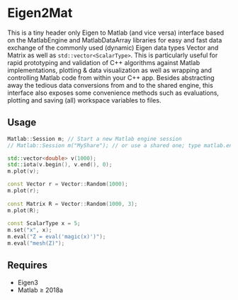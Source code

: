 # Eigen2Mat
This is a tiny header only Eigen to Matlab (and vice versa) interface based on the MatlabEngine and MatlabDataArray libraries for easy and fast data exchange of the commonly used (dynamic) Eigen data types Vector and Matrix as well as ```std::vector<ScalarType>```.
This is particularly useful for rapid prototyping and validation of C++ algorithms against Matlab implementations, plotting & data visualization as well as wrapping and controlling Matlab code from within your C++ app.
Besides abstracting away the tedious data conversions from and to the shared engine, this interface also exposes some convenience methods such as evaluations, plotting and saving (all) workspace variables to files.

## Usage
```cpp
Matlab::Session m; // Start a new Matlab engine session
// Matlab::Session m("MyShare"); // or use a shared one; type matlab.engine.shareEngine("MyShare") in Matlab

std::vector<double> v(1000);
std::iota(v.begin(), v.end(), 0);
m.plot(v);

const Vector r = Vector::Random(1000);
m.plot(r);
  
const Matrix R = Vector::Random(1000, 3);
m.plot(R);
  
const ScalarType x = 5;
m.set("x", x);
m.eval("Z = eval('magic(x)')");
m.eval("mesh(Z)");
```

## Requires
- Eigen3
- Matlab ≥ 2018a
